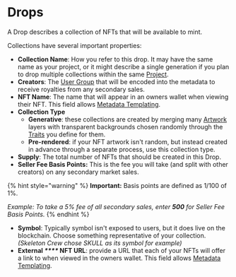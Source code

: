 # Drops

A Drop describes a collection of NFTs that will be available to mint.&#x20;

Collections have several important properties:

* **Collection Name**: How you refer to this drop. It may have the same name as your project, or it might describe a single generation if you plan to drop multiple collections within the same [Project](projects.md).
* **Creators**: The [User Group](user-groups.md) that will be encoded into the metadata to receive royalties from any secondary sales.&#x20;
* **NFT Name**: The name that will appear in an owners wallet when viewing their NFT. This field allows [Metadata Templating](../advanced-features/metadata-templating.md).
* **Collection Type**&#x20;
  * **Generative**: these collections are created by merging many [Artwork](artwork.md) layers with transparent backgrounds chosen randomly through the [Traits](traits.md) you define for them.&#x20;
  * **Pre-rendered**: if your NFT artwork isn't random, but instead created in advance through a separate process, use this collection type.
* **Supply**: The total number of NFTs that should be created in this Drop.
* **Seller Fee Basis Points:** This is the fee you will take (and split with other creators) on any secondary market sales.&#x20;

{% hint style="warning" %}
**Important:** Basis points are defined as 1/100 of 1%.&#x20;

_Example: To take a 5% fee of all secondary sales, enter **500** for Seller Fee Basis Points._
{% endhint %}

* **Symbol**: Typically symbol isn't exposed to users, but it does live on the blockchain. Choose something representative of your collection. _(Skeleton Crew chose SKULL as its symbol for example)_
* **External **_****_** NFT URL**: provide a URL that each of your NFTs will offer a link to when viewed in the owners wallet. This field allows [Metadata Templating](../advanced-features/metadata-templating.md).
